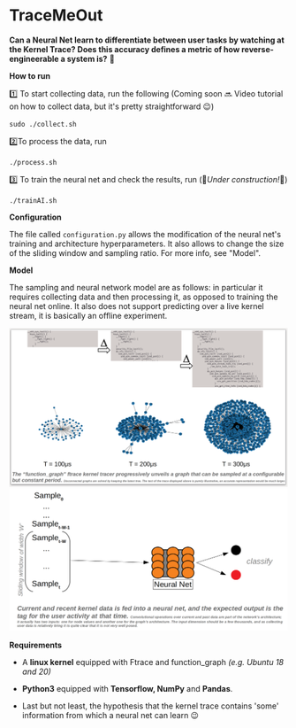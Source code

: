 # TraceMeOut

<b>Can a Neural Net learn to differentiate between user tasks by watching at the Kernel Trace? Does this accuracy defines a metric of how reverse-engineerable a system is?</b> 🤩 


<b>How to run</b>

1️⃣ To start collecting data, run the following (Coming soon 🔜 Video tutorial on how to collect data, but it's pretty straightforward 😉)

`sudo ./collect.sh`

2️⃣To process the data, run

`./process.sh`

3️⃣ To train the neural net and check the results, run (🚧<i>Under construction!</i>🚧)

`./trainAI.sh`


<b>Configuration</b>

The file called `configuration.py` allows the modification of the neural net's training and architecture hyperparameters. It also allows to change the size of the sliding window and sampling ratio. For more info, see "Model".

<b>Model</b>

The sampling and neural network model are as follows: in particular it requires collecting data and then processing it, as opposed to training the neural net online. It also does not support predicting over a live kernel stream, it is basically an offline experiment.

<img src="https://github.com/GastonMazzei/TraceMeOut/raw/main/utils/sampling_model.png" width=800>

<img src="https://github.com/GastonMazzei/TraceMeOut/raw/main/utils/neuralnet_model.png" width=800>

<b>Requirements</b>

- A <b>linux kernel</b> equipped with Ftrace and function_graph <i>(e.g. Ubuntu 18 and 20)</i>

- <b>Python3</b> equipped with <b>Tensorflow, NumPy</b> and <b>Pandas</b>. 

- Last but not least, the hypothesis that the kernel trace contains 'some' information from which a neural net can learn 😉

